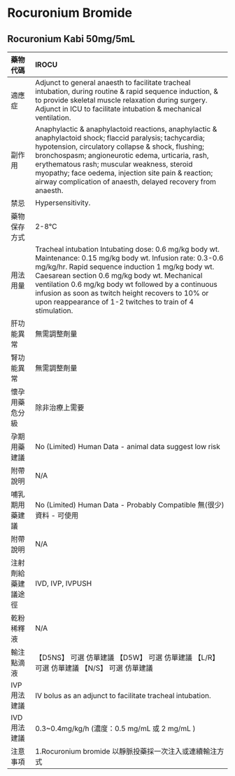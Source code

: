 # Rocuronium Bromide

## Rocuronium Kabi 50mg/5mL

| 藥物代碼 | IROCU |
| :--- | :--- |
| 適應症 | Adjunct to general anaesth to facilitate tracheal intubation, during routine & rapid sequence induction, & to provide skeletal muscle relaxation during surgery. Adjunct in ICU to facilitate intubation & mechanical ventilation. |
| 副作用 | Anaphylactic & anaphylactoid reactions, anaphylactic & anaphylactoid shock; flaccid paralysis; tachycardia; hypotension, circulatory collapse & shock, flushing; bronchospasm; angioneurotic edema, urticaria, rash, erythematous rash; muscular weakness, steroid myopathy; face oedema, injection site pain & reaction; airway complication of anaesth, delayed recovery from anaesth. |
| 禁忌 | Hypersensitivity. |
| 藥物保存方式 | 2-8℃ |
| 用法用量 | Tracheal intubation Intubating dose: 0.6 mg/kg body wt. Maintenance: 0.15 mg/kg body wt. Infusion rate: 0.3-0.6 mg/kg/hr. Rapid sequence induction 1 mg/kg body wt. Caesarean section 0.6 mg/kg body wt. Mechanical ventilation 0.6 mg/kg body wt followed by a continuous infusion as soon as twitch height recovers to 10% or upon reappearance of 1-2 twitches to train of 4 stimulation. |
| 肝功能異常 | 無需調整劑量 |
| 腎功能異常 | 無需調整劑量 |
| 懷孕用藥危分級 | 除非治療上需要 |
| 孕期用藥建議 | No \(Limited\) Human Data - animal data suggest low risk |
| 附帶說明 | N/A |
| 哺乳期用藥建議 | No \(Limited\) Human Data - Probably Compatible 無\(很少\)資料 - 可使用 |
| 附帶說明 | N/A |
| 注射劑給藥建議途徑 | IVD, IVP, IVPUSH |
| 乾粉稀釋液 | N/A |
| 輸注點滴液 | 【D5NS】 可選 仿單建議  【D5W】 可選 仿單建議  【L/R】 可選 仿單建議  【N/S】 可選 仿單建議 |
| IVP 用法建議 | IV bolus as an adjunct to facilitate tracheal intubation. |
| IVD 用法建議 | 0.3~0.4mg/kg/h \(濃度：0.5 mg/mL 或 2 mg/mL \) |
| 注意事項 | 1.Rocuronium bromide 以靜脈投藥採一次注入或連續輸注方式 |

